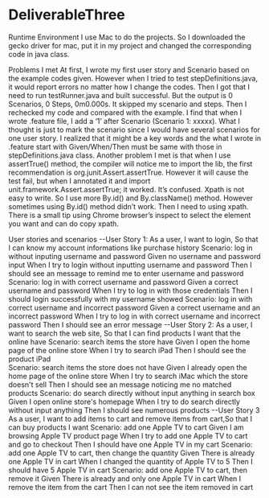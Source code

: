 # DeliverableThree
Runtime Environment
I use Mac to do the projects. So I downloaded the gecko driver for mac, put it in my project and changed the corresponding code in java class.
 
Problems I met
At first, I wrote my first user story and Scenario based on the example codes given. However when I tried to test stepDefinitions.java, it would report errors no matter how I change the codes. Then I got that I need to run testRunner.java and built successful. But the output is 0 Scenarios, 0 Steps, 0m0.000s. It skipped my scenario and steps. Then I rechecked my code and compared with the example. I find that when I wrote .feature file, I add a ‘1’ after Scenario (Scenario 1: xxxxx). What I thought is just to mark the scenario since I would have several scenarios for one user story.  I realized that it might be a key words and the what I wrote in .feature start with Given/When/Then must be same with those in stepDefinitions.java class. 
Another problem I met is that when I use assertTrue() method, the compiler will notice me to import the lib, the first recommendation  is org.junit.Assert.assertTrue. However it will cause the test fail, but when I annotated it and import unit.framework.Assert.assertTrue; it worked. It’s confused.
Xpath is not easy to write. So I use more By.id() and By.className() method. However sometimes using By.id() method didn’t work. Then I need to using xpath. There is a small tip using Chrome browser’s inspect to select the element you want and can do copy xpath.

User stories and scenarios
--User Story 1: As a user, I want to login, So that I can know my account informations like purchase history
   Scenario: log in without inputing username and password
		         Given no username and password input
             When I try to login without inputting username and password
             Then I should see an message to remind me to enter username and password
   Scenario: log in with correct username and password
		        Given a correct username and password
            When I try to log in with those credentials
            Then I should login successfully with my username showed
   Scenario: log in with correct username and incorrect password
		        Given a correct username and an incorrect password
            When I try to log in with correct username and incorrect password
            Then I should see an error message
--User Story 2: As a user, I want to search the web site, So that I can find products I want that the online have
   Scenario: search items the store have
		        Given I open the home page of the online store
            When I try to search iPad
            Then I should see the product iPad      
   Scenario: search items the store does not have
		        Given I already open the home page of the online store
            When I try to search iMac which the store doesn't sell
            Then I should see an message noticing me no matched products 
   Scenario: do search directly without input anything in search box
		        Given I open online store's homepage
            When I try to do search directly without input anything
            Then I should see numerous products
--User Story 3
As a user, I want to add items to cart and remove items from cart,So that I can buy products I want
   Scenario: add one Apple TV to cart
		        Given I am browsing Apple TV product page
            When I try to add one Apple TV to cart and go to checkout
            Then I should have one Apple TV in my cart
   Scenario: add one Apple TV to cart, then change the quantity
		        Given There is already one Apple TV in cart
            When I changed the quantity of Apple TV to 5
            Then I should have 5 Apple TV in cart
   Scenario: add one Apple TV to cart, then remove it
		        Given There is already and only one Apple TV in cart
            When I remove the item from the cart
            Then I can not see the item removed in cart
